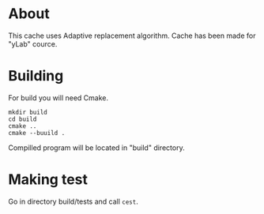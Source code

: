 # About

This cache uses Adaptive replacement algorithm. Cache has been made for "yLab" cource.

# Building

For build you will need Cmake.

    mkdir build
    cd build
    cmake ..
    cmake --buuild .

Compilled program will be located in "build" directory.

# Making test

Go in directory build/tests and call `cest`.

